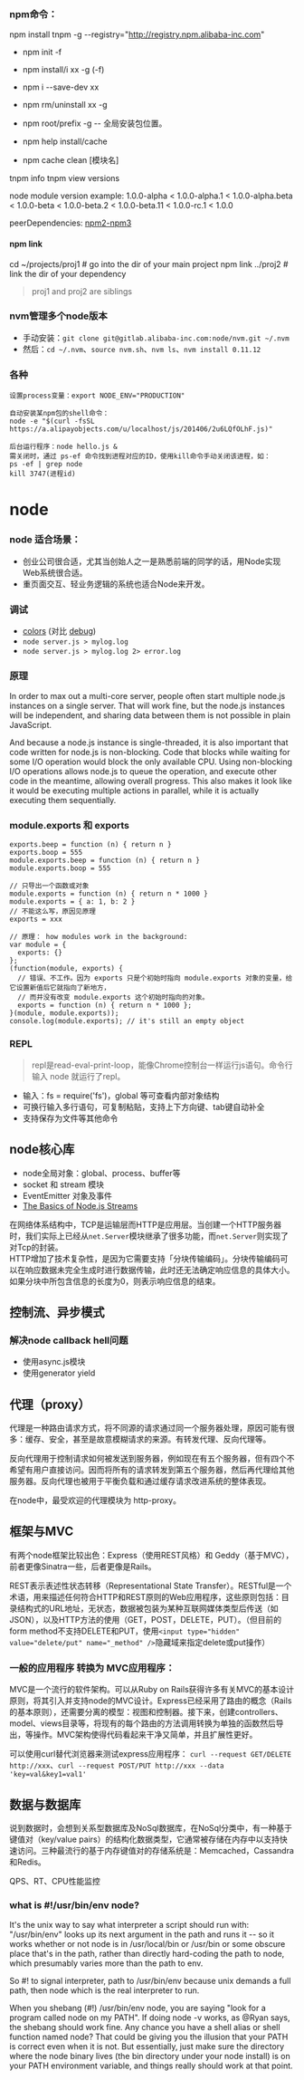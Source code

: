 
### npm命令：

npm install tnpm -g --registry="http://registry.npm.alibaba-inc.com"

- npm init -f
- npm install/i xx -g (-f)
- npm i --save-dev xx
- npm rm/uninstall xx -g

- npm root/prefix -g  -- 全局安装包位置。
- npm help install/cache
- npm cache clean [模块名]

tnpm info <pkgname>
tnpm view <pkgname> versions

node module version example: 1.0.0-alpha < 1.0.0-alpha.1 < 1.0.0-alpha.beta < 1.0.0-beta < 1.0.0-beta.2 < 1.0.0-beta.11 < 1.0.0-rc.1 < 1.0.0

peerDependencies: 
[npm2-npm3](https://codingwithspike.wordpress.com/2016/01/21/dealing-with-the-deprecation-of-peerdependencies-in-npm-3/)

#### npm link
cd ~/projects/proj1  # go into the dir of your main project
npm link ../proj2     # link the dir of your dependency

> proj1 and proj2 are siblings

### nvm管理多个node版本
- 手动安装：`git clone git@gitlab.alibaba-inc.com:node/nvm.git ~/.nvm`
- 然后：`cd ~/.nvm`、`source nvm.sh`、`nvm ls`、`nvm install 0.11.12`

### 各种

    设置process变量：export NODE_ENV="PRODUCTION"

    自动安装某npm包的shell命令：
    node -e "$(curl -fsSL https://a.alipayobjects.com/u/localhost/js/201406/2u6LQfOLhF.js)"

    后台运行程序：node hello.js &
    需关闭时，通过 ps-ef 命令找到进程对应的ID，使用kill命令手动关闭该进程，如：
    ps -ef | grep node
    kill 3747(进程id)


# node

### node 适合场景：
- 创业公司很合适，尤其当创始人之一是熟悉前端的同学的话，用Node实现Web系统很合适。
- 重页面交互、轻业务逻辑的系统也适合Node来开发。

### 调试
- [colors](https://github.com/marak/colors.js/) (对比 [debug](https://github.com/visionmedia/debug))
- `node server.js > mylog.log`
- `node server.js > mylog.log 2> error.log`

### 原理
In order to max out a multi-core server, people often start multiple node.js instances on a single server. That will work fine, but the node.js instances will be independent, and sharing data between them is not possible in plain JavaScript.

And because a node.js instance is single-threaded, it is also important that code written for node.js is non-blocking. Code that blocks while waiting for some I/O operation would block the only available CPU. Using non-blocking I/O operations allows node.js to queue the operation, and execute other code in the meantime, allowing overall progress. This also makes it look like it would be executing multiple actions in parallel, while it is actually executing them sequentially.

### module.exports 和 exports

    exports.beep = function (n) { return n }
    exports.boop = 555
    module.exports.beep = function (n) { return n }
    module.exports.boop = 555

    // 只导出一个函数或对象
    module.exports = function (n) { return n * 1000 }
    module.exports = { a: 1, b: 2 }
    // 不能这么写，原因见原理
    exports = xxx

    // 原理： how modules work in the background:
    var module = {
      exports: {}
    };
    (function(module, exports) {
      // 错误、不工作。因为 exports 只是个初始时指向 module.exports 对象的变量，给它设置新值后它就指向了新地方，
      // 而并没有改变 module.exports 这个初始时指向的对象。
      exports = function (n) { return n * 1000 };
    }(module, module.exports));
    console.log(module.exports); // it's still an empty object 


### REPL
> repl是read-eval-print-loop，能像Chrome控制台一样运行js语句。命令行输入 node 就运行了repl。

- 输入：fs = require('fs')，global 等可查看内部对象结构
- 可换行输入多行语句，可复制粘贴，支持上下方向键、tab键自动补全
- 支持保存为文件等其他命令


## node核心库
- node全局对象：global、process、buffer等
- socket 和 stream 模块
- EventEmitter 对象及事件
- [The Basics of Node.js Streams](http://www.sitepoint.com/basics-node-js-streams/)

在网络体系结构中，TCP是运输层而HTTP是应用层。当创建一个HTTP服务器时，我们实际上已经从`net.Server`模块继承了很多功能，而`net.Server`则实现了对Tcp的封装。  
HTTP增加了技术复杂性，是因为它需要支持「分块传输编码」。分块传输编码可以在响应数据未完全生成时进行数据传输，此时还无法确定响应信息的具体大小。如果分块中所包含信息的长度为0，则表示响应信息的结束。

## 控制流、异步模式
### 解决node callback hell问题
- 使用async.js模块
- 使用generator yield

## 代理（proxy）
代理是一种路由请求方式，将不同源的请求通过同一个服务器处理，原因可能有很多：缓存、安全，甚至是故意模糊请求的来源。有转发代理、反向代理等。

反向代理用于控制请求如何被发送到服务器，例如现在有五个服务器，但有四个不希望有用户直接访问。因而将所有的请求转发到第五个服务器，然后再代理给其他服务器。反向代理也被用于平衡负载和通过缓存请求改进系统的整体表现。

在node中，最受欢迎的代理模块为 http-proxy。

## 框架与MVC
有两个node框架比较出色：Express（使用REST风格）和 Geddy（基于MVC），前者更像Sinatra一些，后者更像是Rails。

REST表示表述性状态转移（Representational State Transfer）。RESTful是一个术语，用来描述任何符合HTTP和REST原则的Web应用程序，这些原则包括：目录结构式的URL地址，无状态，数据被包装为某种互联网媒体类型后传送（如JSON），以及HTTP方法的使用（GET，POST，DELETE，PUT）。（但目前的form method不支持DELETE和PUT，使用`<input type="hidden" value="delete/put" name="_method" />`隐藏域来指定delete或put操作）

### 一般的应用程序 转换为 MVC应用程序：
MVC是一个流行的软件架构。可以从Ruby on Rails获得许多有关MVC的基本设计原则，将其引入并支持node的MVC设计。Express已经采用了路由的概念（Rails的基本原则），还需要分离的模型：视图和控制器。接下来，创建controllers、model、views目录等，将现有的每个路由的方法调用转换为单独的函数然后导出，等操作。MVC架构使得代码看起来干净又简单，并且扩展性更好。

可以使用curl替代浏览器来测试express应用程序：
`curl --request GET/DELETE http://xxx`、`curl --request POST/PUT http://xxx --data 'key=val&key1=val1'`

## 数据与数据库
说到数据时，会想到关系型数据库及NoSql数据库，在NoSql分类中，有一种基于键值对（key/value pairs）的结构化数据类型，它通常被存储在内存中以支持快速访问。三种最流行的基于内存键值对的存储系统是：Memcached，Cassandra和Redis。

QPS、RT、CPU性能监控

### what is #!/usr/bin/env node?

It's the unix way to say what interpreter a script should run with: "/usr/bin/env" looks up its next argument in the path and runs it -- so it works whether or not node is in /usr/local/bin or /usr/bin or some obscure place that's in the path, rather than directly hard-coding the path to node, which presumably varies more than the path to env.

So #! to signal interpreter, path to /usr/bin/env because unix demands a full path, then node which is the real interpreter to run.

When you shebang (#!) /usr/bin/env node, you are saying "look for a program called node on my PATH". If doing node -v works, as @Ryan says, the shebang should work fine. Any chance you have a shell alias or shell function named node? That could be giving you the illusion that your PATH is correct even when it is not. But essentially, just make sure the directory where the node binary lives (the bin directory under your node install) is on your PATH environment variable, and things really should work at that point.

